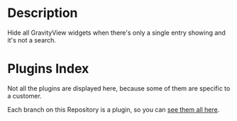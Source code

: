 # Description

Hide all GravityView widgets when there's only a single entry showing and it's not a search.

# Plugins Index
Not all the plugins are displayed here, because some of them are specific to a customer.

Each branch on this Repository is a plugin, so you can [see them all here](https://github.com/katzwebservices/gv-snippets/branches/active).